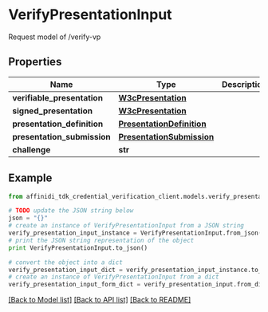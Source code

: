 # VerifyPresentationInput

Request model of /verify-vp

## Properties

| Name                        | Type                                                    | Description | Notes      |
| --------------------------- | ------------------------------------------------------- | ----------- | ---------- |
| **verifiable_presentation** | [**W3cPresentation**](W3cPresentation.md)               |             | [optional] |
| **signed_presentation**     | [**W3cPresentation**](W3cPresentation.md)               |             | [optional] |
| **presentation_definition** | [**PresentationDefinition**](PresentationDefinition.md) |             | [optional] |
| **presentation_submission** | [**PresentationSubmission**](PresentationSubmission.md) |             | [optional] |
| **challenge**               | **str**                                                 |             | [optional] |

## Example

```python
from affinidi_tdk_credential_verification_client.models.verify_presentation_input import VerifyPresentationInput

# TODO update the JSON string below
json = "{}"
# create an instance of VerifyPresentationInput from a JSON string
verify_presentation_input_instance = VerifyPresentationInput.from_json(json)
# print the JSON string representation of the object
print VerifyPresentationInput.to_json()

# convert the object into a dict
verify_presentation_input_dict = verify_presentation_input_instance.to_dict()
# create an instance of VerifyPresentationInput from a dict
verify_presentation_input_form_dict = verify_presentation_input.from_dict(verify_presentation_input_dict)
```

[[Back to Model list]](../README.md#documentation-for-models) [[Back to API list]](../README.md#documentation-for-api-endpoints) [[Back to README]](../README.md)

